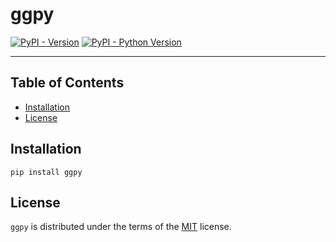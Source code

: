 # ggpy

[![PyPI - Version](https://img.shields.io/pypi/v/ggpy.svg)](https://pypi.org/project/ggpy)
[![PyPI - Python Version](https://img.shields.io/pypi/pyversions/ggpy.svg)](https://pypi.org/project/ggpy)

-----

## Table of Contents

- [Installation](#installation)
- [License](#license)

## Installation

```console
pip install ggpy
```

## License

`ggpy` is distributed under the terms of the [MIT](https://spdx.org/licenses/MIT.html) license.
